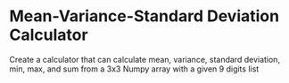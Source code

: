 # Mean-Variance-Standard Deviation Calculator
Create a calculator that can calculate mean, variance, standard deviation, min, max, and sum from a 3x3 Numpy array with a given 9 digits list
